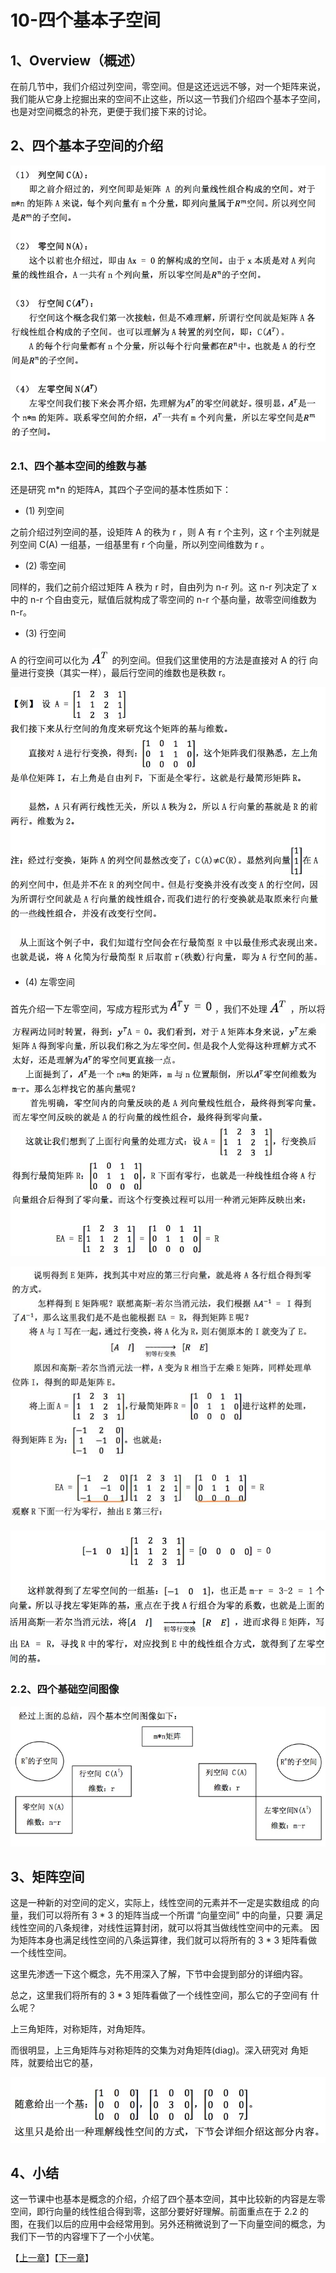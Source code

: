 # 10-四个基本子空间

## 1、Overview（概述）
在前几节中，我们介绍过列空间，零空间。但是这还远远不够，对一个矩阵来说，我们能从它身上挖掘出来的空间不止这些，所以这一节我们介绍四个基本子空间，也是对空间概念的补充，更便于我们接下来的讨论。

## 2、四个基本子空间的介绍

![](../images/10/LA_10_1.jpg)

### 2.1、四个基本空间的维数与基

还是研究 m*n 的矩阵A，其四个子空间的基本性质如下： 
* (1) 列空间

之前介绍过列空间的基，设矩阵 A 的秩为 r ，则 A 有 r 个主列，这 r 个主列就是列空间 C(A) 一组基，一组基里有 r 个向量，所以列空间维数为 r 。

* (2) 零空间

同样的，我们之前介绍过矩阵 A 秩为 r 时，自由列为 n-r 列。这 n-r 列决定了 x 中的 n-r 个自由变元，赋值后就构成了零空间的 n-r 个基向量，故零空间维数为 n-r。

* (3) 行空间

A 的行空间可以化为 ![](../images/10/LA_10_2.png) 的列空间。但我们这里使用的方法是直接对 A 的行 向量进行变换（其实一样），最后行空间的维数也是秩数 r。

![](../images/10/LA_10_3.jpg)

* (4) 左零空间

首先介绍一下左零空间，写成方程形式为 ![](../images/10/LA_10_5.png) ，我们不处理 ![](../images/10/LA_10_2.png) ，所以将

![](../images/10/LA_10_4.jpg)

![](../images/10/LA_10_6.jpg)

![](../images/10/LA_10_7.jpg)

### 2.2、四个基础空间图像

![](../images/10/LA_10_8.jpg)

## 3、矩阵空间

这是一种新的对空间的定义，实际上，线性空间的元素并不一定是实数组成 的向量，我们可以将所有 3 * 3  的矩阵当成一个所谓 “向量空间” 中的向量，只要 满足线性空间的八条规律，对线性运算封闭，就可以将其当做线性空间中的元素。 因为矩阵本身也满足线性空间的八条运算律，我们就可以将所有的 3 * 3 矩阵看做 一个线性空间。

这里先渗透一下这个概念，先不用深入了解，下节中会提到部分的详细内容。

总之，这里我们将所有的 3 * 3 矩阵看做了一个线性空间，那么它的子空间有 什么呢？

上三角矩阵，对称矩阵，对角矩阵。

而很明显，上三角矩阵与对称矩阵的交集为对角矩阵(diag)。深入研究对 角矩阵，就要给出它的基，

![](../images/10/LA_10_9.jpg)

## 4、小结

这一节课中也基本是概念的介绍，介绍了四个基本空间，其中比较新的内容是左零空间，即行向量的线性组合得到零，这部分要好好理解。前面重点在于 2.2 的图，在我们以后的应用中会经常用到。另外还稍微说到了一下向量空间的概念，为我们下一节的内容埋下了一个小伏笔。


【[上一章](../09-线性相关性-基-维数/09-线性相关性-基-维数.md)】【[下一章](../11-矩阵空间-秩1矩阵和小世界图/11-矩阵空间-秩1矩阵和小世界图.md)】
